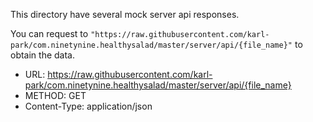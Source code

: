This directory have several mock server api responses.

You can request to `"https://raw.githubusercontent.com/karl-park/com.ninetynine.healthysalad/master/server/api/{file_name}"` to obtain the data.

- URL: https://raw.githubusercontent.com/karl-park/com.ninetynine.healthysalad/master/server/api/{file_name}
- METHOD: GET
- Content-Type: application/json
